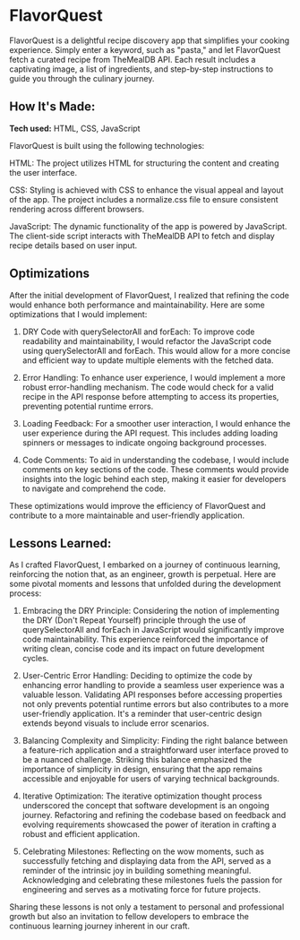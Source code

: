# FlavorQuest
FlavorQuest is a delightful recipe discovery app that simplifies your cooking experience. Simply enter a keyword, such as "pasta," and let FlavorQuest fetch a curated recipe from TheMealDB API. Each result includes a captivating image, a list of ingredients, and step-by-step instructions to guide you through the culinary journey.
## How It's Made:

**Tech used:** HTML, CSS, JavaScript

FlavorQuest is built using the following technologies:

HTML: The project utilizes HTML for structuring the content and creating the user interface.

CSS: Styling is achieved with CSS to enhance the visual appeal and layout of the app. The project includes a normalize.css file to ensure consistent rendering across different browsers.

JavaScript: The dynamic functionality of the app is powered by JavaScript. The client-side script interacts with TheMealDB API to fetch and display recipe details based on user input.

## Optimizations
After the initial development of FlavorQuest, I realized that refining the code would enhance both performance and maintainability. Here are some optimizations that I would implement:

1. DRY Code with querySelectorAll and forEach:
To improve code readability and maintainability, I would refactor the JavaScript code using querySelectorAll and forEach. This would allow for a more concise and efficient way to update multiple elements with the fetched data.

2. Error Handling:
To enhance user experience, I would implement a more robust error-handling mechanism. The code would check for a valid recipe in the API response before attempting to access its properties, preventing potential runtime errors.

3. Loading Feedback:
For a smoother user interaction, I would enhance the user experience during the API request. This includes adding loading spinners or messages to indicate ongoing background processes.

4. Code Comments:
To aid in understanding the codebase, I would include comments on key sections of the code. These comments would provide insights into the logic behind each step, making it easier for developers to navigate and comprehend the code.

These optimizations would improve the efficiency of FlavorQuest and contribute to a more maintainable and user-friendly application.

## Lessons Learned:

As I crafted FlavorQuest, I embarked on a journey of continuous learning, reinforcing the notion that, as an engineer, growth is perpetual. Here are some pivotal moments and lessons that unfolded during the development process:

1. Embracing the DRY Principle:
Considering the notion of implementing the DRY (Don't Repeat Yourself) principle through the use of querySelectorAll and forEach in JavaScript would significantly improve code maintainability. This experience reinforced the importance of writing clean, concise code and its impact on future development cycles.

2. User-Centric Error Handling:
Deciding to optimize the code by enhancing error handling to provide a seamless user experience was a valuable lesson. Validating API responses before accessing properties not only prevents potential runtime errors but also contributes to a more user-friendly application. It's a reminder that user-centric design extends beyond visuals to include error scenarios.

3. Balancing Complexity and Simplicity:
Finding the right balance between a feature-rich application and a straightforward user interface proved to be a nuanced challenge. Striking this balance emphasized the importance of simplicity in design, ensuring that the app remains accessible and enjoyable for users of varying technical backgrounds.

4. Iterative Optimization:
The iterative optimization thought process underscored the concept that software development is an ongoing journey. Refactoring and refining the codebase based on feedback and evolving requirements showcased the power of iteration in crafting a robust and efficient application.

5. Celebrating Milestones:
Reflecting on the wow moments, such as successfully fetching and displaying data from the API, served as a reminder of the intrinsic joy in building something meaningful. Acknowledging and celebrating these milestones fuels the passion for engineering and serves as a motivating force for future projects.

Sharing these lessons is not only a testament to personal and professional growth but also an invitation to fellow developers to embrace the continuous learning journey inherent in our craft.

